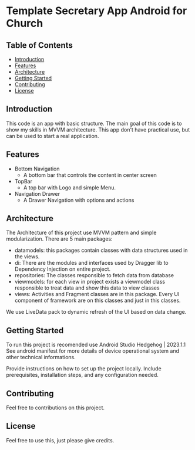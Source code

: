 # Template Secretary App Android for Church

## Table of Contents

- [Introduction](#introduction)
- [Features](#features)
- [Architecture](#architecture)
- [Getting Started](#getting-started)
- [Contributing](#contributing)
- [License](#license)

## Introduction

This code is an app with basic structure. The main goal of this code is to show my skills in MVVM architecture. 
This app don't have practical use, but can be used to start a real application. 

## Features

- Bottom Navigation
  - A bottom bar that controls the content in center screen
- TopBar
  - A top bar with Logo and simple Menu. 
- Navigation Drawer
  - A Drawer Navigation with options and actions

## Architecture

The Architecture of this project use MVVM pattern and simple modularization. 
There are 5 main packages:
- datamodels: this packages contain classes with data structures used in the views.
- di: There are the modules and interfaces used by Dragger lib to Dependency Injection on entire project. 
- repositories: The classes responsible to fetch data from database
- viewmodels: for each view in project exists a viewmodel class responsible to treat data and show this data to view classes
- views: Activities and Fragment classes are in this package. Every UI component of framework are on this classes and just in this classes. 

We use LiveData pack to dynamic refresh of the UI based on data change. 

## Getting Started

To run this project is recomended use Android Studio Hedgehog | 2023.1.1
See android manifest for more details of device operational system and other technical informations. 

Provide instructions on how to set up the project locally. Include prerequisites, installation steps, and any configuration needed.

## Contributing

Feel free to contributions on this project. 

## License 

Feel free to use this, just please give credits. 